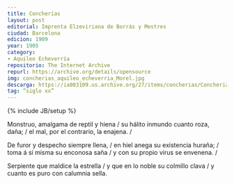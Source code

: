 ```yaml
---
title: Concherías
layout: post
editorial: Imprenta Elzeviriana de Borrás y Mestres
ciudad: Barcelona
edicion: 1909
year: 1905
category:
- Aquileo Echeverría
repositorio: The Internet Archive
repurl: https://archive.org/details/opensource
img: concherias_aquileo_echeverria_Morel.jpg
descarga: https://ia803109.us.archive.org/27/items/concherias/Concherias%20Completo.pdf
tag: “siglo xx”
---
```

{% include JB/setup %}

Monstruo, amalgama de reptil y hiena / 
su hálito inmundo cuanto roza, daña; / 
el mal, por el contrario, la enajena. /  

De furor y despecho siempre llena, / 
en hiel anega su existencia huraña; / 
toma á sí misma su enconosa saña / 
y con su propio virus se envenena. / 

Serpiente que maldice la estrella / 
y que en lo noble su colmillo clava / 
y cuanto es puro con calumnia sella.
